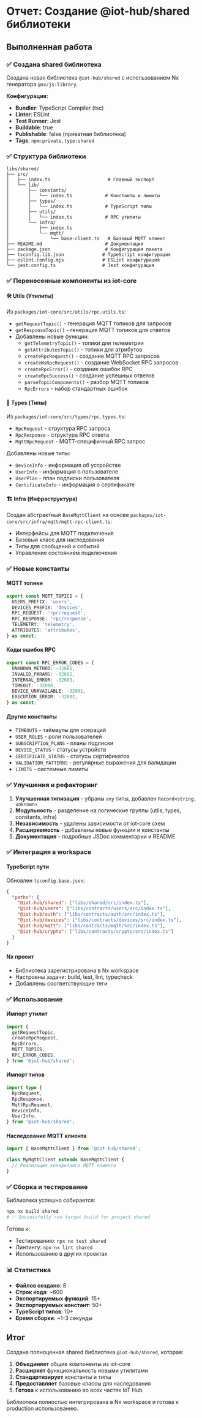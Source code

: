# Отчет: Создание @iot-hub/shared библиотеки

## Выполненная работа

### ✅ Создана shared библиотека

Создана новая библиотека `@iot-hub/shared` с использованием Nx генератора `@nx/js:library`.

**Конфигурация:**

- **Bundler**: TypeScript Compiler (tsc)
- **Linter**: ESLint
- **Test Runner**: Jest
- **Buildable**: true
- **Publishable**: false (приватная библиотека)
- **Tags**: `npm:private,type:shared`

### ✅ Структура библиотеки

```
libs/shared/
├── src/
│   ├── index.ts                     # Главный экспорт
│   └── lib/
│       ├── constants/
│       │   └── index.ts            # Константы и лимиты
│       ├── types/
│       │   └── index.ts            # TypeScript типы
│       ├── utils/
│       │   └── index.ts            # RPC утилиты
│       └── infra/
│           ├── index.ts
│           └── mqtt/
│               └── base-client.ts   # Базовый MQTT клиент
├── README.md                       # Документация
├── package.json                    # Конфигурация пакета
├── tsconfig.lib.json              # TypeScript конфигурация
├── eslint.config.mjs              # ESLint конфигурация
└── jest.config.ts                 # Jest конфигурация
```

### ✅ Перенесенные компоненты из iot-core

#### 🛠️ Utils (Утилиты)

Из `packages/iot-core/src/utils/rpc.utils.ts`:

- `getRequestTopic()` - генерация MQTT топиков для запросов
- `getResponseTopic()` - генерация MQTT топиков для ответов
- Добавлены новые функции:
  - `getTelemetryTopic()` - топики для телеметрии
  - `getAttributesTopic()` - топики для атрибутов
  - `createRpcRequest()` - создание MQTT RPC запросов
  - `createWsRpcRequest()` - создание WebSocket RPC запросов
  - `createRpcError()` - создание ошибок RPC
  - `createRpcSuccess()` - создание успешных ответов
  - `parseTopicComponents()` - разбор MQTT топиков
  - `RpcErrors` - набор стандартных ошибок

#### 📐 Types (Типы)

Из `packages/iot-core/src/types/rpc.types.ts`:

- `RpcRequest` - структура RPC запроса
- `RpcResponse` - структура RPC ответа
- `MqttRpcRequest` - MQTT-специфичный RPC запрос

Добавлены новые типы:

- `DeviceInfo` - информация об устройстве
- `UserInfo` - информация о пользователе
- `UserPlan` - план подписки пользователя
- `CertificateInfo` - информация о сертификате

#### 🏗️ Infra (Инфраструктура)

Создан абстрактный `BaseMqttClient` на основе `packages/iot-core/src/infra/mqtt/mqtt-rpc-client.ts`:

- Интерфейсы для MQTT подключения
- Базовый класс для наследования
- Типы для сообщений и событий
- Управление состоянием подключения

### ✅ Новые константы

#### MQTT топики

```typescript
export const MQTT_TOPICS = {
  USERS_PREFIX: 'users',
  DEVICES_PREFIX: 'devices',
  RPC_REQUEST: 'rpc/request',
  RPC_RESPONSE: 'rpc/response',
  TELEMETRY: 'telemetry',
  ATTRIBUTES: 'attributes',
} as const;
```

#### Коды ошибок RPC

```typescript
export const RPC_ERROR_CODES = {
  UNKNOWN_METHOD: -32601,
  INVALID_PARAMS: -32602,
  INTERNAL_ERROR: -32603,
  TIMEOUT: -32000,
  DEVICE_UNAVAILABLE: -32001,
  EXECUTION_ERROR: -32002,
} as const;
```

#### Другие константы

- `TIMEOUTS` - таймауты для операций
- `USER_ROLES` - роли пользователей
- `SUBSCRIPTION_PLANS` - планы подписки
- `DEVICE_STATUS` - статусы устройств
- `CERTIFICATE_STATUS` - статусы сертификатов
- `VALIDATION_PATTERNS` - регулярные выражения для валидации
- `LIMITS` - системные лимиты

### ✅ Улучшения и рефакторинг

1. **Улучшенная типизация** - убраны `any` типы, добавлен `Record<string, unknown>`
2. **Модульность** - разделение на логические группы (utils, types, constants, infra)
3. **Независимость** - удалены зависимости от iot-core схем
4. **Расширяемость** - добавлены новые функции и константы
5. **Документация** - подробные JSDoc комментарии и README

### ✅ Интеграция в workspace

#### TypeScript пути

Обновлен `tsconfig.base.json`:

```json
{
  "paths": {
    "@iot-hub/shared": ["libs/shared/src/index.ts"],
    "@iot-hub/users": ["libs/contracts/users/src/index.ts"],
    "@iot-hub/auth": ["libs/contracts/auth/src/index.ts"],
    "@iot-hub/devices": ["libs/contracts/devices/src/index.ts"],
    "@iot-hub/mqtt": ["libs/contracts/mqtt/src/index.ts"],
    "@iot-hub/crypto": ["libs/contracts/crypto/src/index.ts"]
  }
}
```

#### Nx проект

- Библиотека зарегистрирована в Nx workspace
- Настроены задачи: build, test, lint, typecheck
- Добавлены соответствующие теги

### ✅ Использование

#### Импорт утилит

```typescript
import {
  getRequestTopic,
  createRpcRequest,
  RpcErrors,
  MQTT_TOPICS,
  RPC_ERROR_CODES,
} from '@iot-hub/shared';
```

#### Импорт типов

```typescript
import type {
  RpcRequest,
  RpcResponse,
  MqttRpcRequest,
  DeviceInfo,
  UserInfo,
} from '@iot-hub/shared';
```

#### Наследование MQTT клиента

```typescript
import { BaseMqttClient } from '@iot-hub/shared';

class MyMqttClient extends BaseMqttClient {
  // Реализация конкретного MQTT клиента
}
```

### ✅ Сборка и тестирование

Библиотека успешно собирается:

```bash
npx nx build shared
# ✅ Successfully ran target build for project shared
```

Готова к:

- Тестированию: `npx nx test shared`
- Линтингу: `npx nx lint shared`
- Использованию в других проектах

### 📊 Статистика

- **Файлов создано**: 8
- **Строк кода**: ~600
- **Экспортируемых функций**: 15+
- **Экспортируемых констант**: 50+
- **TypeScript типов**: 10+
- **Время сборки**: ~1-3 секунды

## Итог

Создана полноценная shared библиотека `@iot-hub/shared`, которая:

1. **Объединяет** общие компоненты из iot-core
2. **Расширяет** функциональность новыми утилитами
3. **Стандартизирует** константы и типы
4. **Предоставляет** базовые классы для наследования
5. **Готова** к использованию во всех частях IoT Hub

Библиотека полностью интегрирована в Nx workspace и готова к production использованию.
